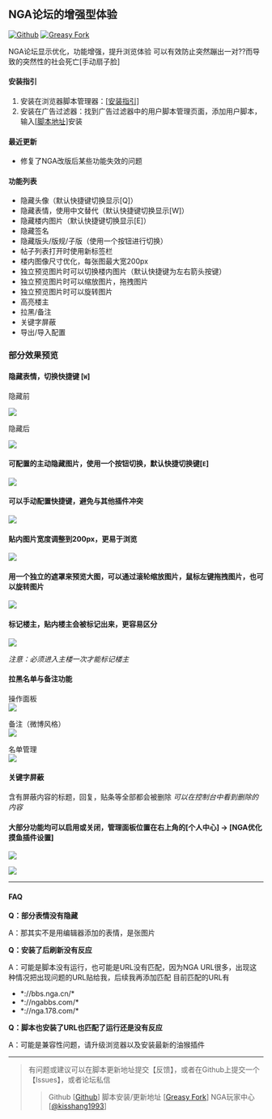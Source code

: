 ## NGA论坛的增强型体验
[![Github](https://img.shields.io/github/stars/kisshang1993/NGA-BBS-Script?label=Star&style=social)](https://github.com/kisshang1993/NGA-BBS-Script) [![Greasy Fork](https://img.shields.io/badge/Greasy%20Fork-NGA优化摸鱼体验-brightgreen)](https://greasyfork.org/zh-CN/scripts/393991-nga%E4%BC%98%E5%8C%96%E6%91%B8%E9%B1%BC%E4%BD%93%E9%AA%8C/)

NGA论坛显示优化，功能增强，提升浏览体验
可以有效防止突然蹦出一对??而导致的突然性的社会死亡[手动扇子脸]

#### 安装指引
 1. 安装在浏览器脚本管理器：[[安装指引]](https://greasyfork.org/zh-CN/help/installing-user-scripts)
 2. 安装在广告过滤器：找到广告过滤器中的用户脚本管理页面，添加用户脚本，输入[[脚本地址]](https://greasyfork.org/scripts/393991-nga%E4%BC%98%E5%8C%96%E6%91%B8%E9%B1%BC%E4%BD%93%E9%AA%8C/code/NGA%E4%BC%98%E5%8C%96%E6%91%B8%E9%B1%BC%E4%BD%93%E9%AA%8C.user.js)安装


#### 最近更新
- 修复了NGA改版后某些功能失效的问题


#### 功能列表
+ 隐藏头像（默认快捷键切换显示[Q]）
+ 隐藏表情，使用中文替代（默认快捷键切换显示[W]）
+ 隐藏楼内图片（默认快捷键切换显示[E]）
+ 隐藏签名
+ 隐藏版头/版规/子版（使用一个按钮进行切换）
+ 帖子列表打开时使用新标签栏
+ 楼内图像尺寸优化，每张图最大宽200px
+ 独立预览图片时可以切换楼内图片（默认快捷键为左右箭头按键）
+ 独立预览图片时可以缩放图片，拖拽图片
+ 独立预览图片时可以旋转图片
+ 高亮楼主
+ 拉黑/备注
+ 关键字屏蔽
+ 导出/导入配置


### 部分效果预览
#### 隐藏表情，切换快捷键 [**`W`**]
隐藏前  

![](https://pic.superbed.cn/item/5e15a38876085c32896b70fb.jpg)

隐藏后  

![](https://pic.superbed.cn/item/5e15a38876085c32896b70f5.jpg)

#### 可配置的主动隐藏图片，使用一个按钮切换，默认快捷切换键[**`E`**]

![](https://pic.superbed.cn/item/5e15a38876085c32896b70fe.jpg)

#### 可以手动配置快捷键，避免与其他插件冲突
![](https://pic.downk.cc/item/5e71f828e83c3a1e3aec9e9e.png)

#### 贴内图片宽度调整到200px，更易于浏览

![](https://pic.superbed.cn/item/5e15a60d76085c32896bfc76.jpg)

#### 用一个独立的遮罩来预览大图，可以通过滚轮缩放图片，鼠标左键拖拽图片，也可以旋转图片

![](https://pic.superbed.cn/item/5e15a60d76085c32896bfc78.jpg)

#### 标记楼主，贴内楼主会被标记出来，更容易区分

![](https://pic.superbed.cn/item/5e15a38876085c32896b70f2.jpg)

*注意：必须进入主楼一次才能标记楼主*

#### 拉黑名单与备注功能
操作面板  
![](https://pic.superbed.cn/item/5e15a37176085c32896b6e68.jpg)

备注（微博风格）  
![](https://pic.downk.cc/item/5e181f5b7f9a96fec152409b.jpg)

名单管理  
![](https://pic.superbed.cn/item/5e15a37176085c32896b6e64.jpg)


#### 关键字屏蔽
含有屏蔽内容的标题，回复，贴条等全部都会被删除
*可以在控制台中看到删除的内容*


#### 大部分功能均可以启用或关闭，管理面板位置在右上角的[个人中心] -> [NGA优化摸鱼插件设置]

![](https://pic.superbed.cn/item/5e15a38876085c32896b7100.jpg)

![](https://pic.downk.cc/item/5e71f828e83c3a1e3aec9e93.png)



-----
#### FAQ
**Q：部分表情没有隐藏**

A：那其实不是用编辑器添加的表情，是张图片

**Q：安装了后刷新没有反应**

A：可能是脚本没有运行，也可能是URL没有匹配，因为NGA URL很多，出现这种情况把出现问题的URL贴给我，后续我再添加匹配
目前匹配的URL有
+ \*://bbs.nga.cn/\*
+ \*://ngabbs.com/\*
+ \*://nga.178.com/\*

**Q：脚本也安装了URL也匹配了运行还是没有反应**

A：可能是兼容性问题，请升级浏览器以及安装最新的油猴插件


--------
> 有问题或建议可以在脚本更新地址提交【反馈】，或者在Github上提交一个【Issues】，或者论坛私信
>> Github [[Github](https://github.com/kisshang1993/NGA-BBS-Script/issues)]
>> 脚本安装/更新地址 [[Greasy Fork](https://greasyfork.org/zh-CN/scripts/393991-nga%E4%BC%98%E5%8C%96%E6%91%B8%E9%B1%BC%E4%BD%93%E9%AA%8C)]
>> NGA玩家中心  [[@kisshang1993](https://ngabbs.com/nuke.php?func=ucp&uid=9034572)]

